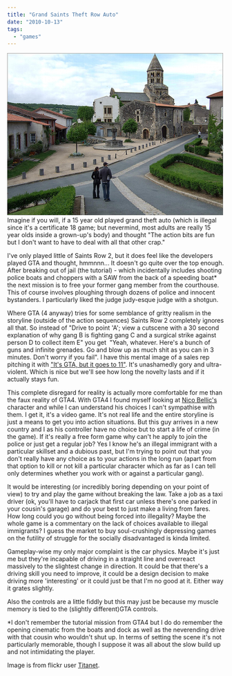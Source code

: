 ```yaml
---
title: "Grand Saints Theft Row Auto"
date: "2010-10-13"
tags: 
  - "games"
---
```


 [![](images/saint-row.jpg "This, but with cars, hookers and explosions")](http://spurious-logic.net/grand-saints-theft-row-auto)Imagine if you will, if a 15 year old played grand theft auto (which is illegal since it's a certificate 18 game; but nevermind, most adults are really 15 year olds inside a grown-up's body) and thought "The action bits are fun but I don't want to have to deal with all that other crap."

I've only played little of Saints Row 2, but it does feel like the developers played GTA and thought, hmmnnn... It doesn't go quite over the top enough. After breaking out of jail (the tutorial) - which incidentally includes shooting police boats and choppers with a SAW from the back of a speeding boat\* the next mission is to free your former gang member from the courthouse. This of course involves ploughing through dozens of police and innocent bystanders. I particularly liked the judge judy-esque judge with a shotgun.

Where GTA (4 anyway) tries for some semblance of gritty realism in the storyline (outside of the action sequences) Saints Row 2 completely ignores all that. So instead of "Drive to point 'A'; view a cutscene with a 30 second explanation of why gang B is fighting gang C and a surgical strike against person D to collect item E" you get  "Yeah, whatever. Here's a bunch of guns and infinite grenades. Go and blow up as much shit as you can in 3 minutes. Don't worry if you fail". I have this mental image of a sales rep pitching it with ["It's GTA, but it goes to 11"](http://www.youtube.com/watch?v=EbVKWCpNFhY). It's unashamedly gory and ultra-violent. Which is nice but we'll see how long the novelty lasts and if it actually stays fun.

This complete disregard for reality is actually more comfortable for me than the faux reality of GTA4. With GTA4 I found myself looking at [Nico Bellic's](http://en.wikipedia.org/wiki/Nico_Bellic) character and while I can understand his choices I can't sympathise with them. I get it, it's a video game. It's not real life and the entire storyline is just a means to get you into action situations. But this guy arrives in a new country and I as his controller have no choice but to start a life of crime (in the game). If it's really a free form game why can't he apply to join the police or just get a regular job? Yes I know he's an illegal immigrant with a particular skillset and a dubious past, but I'm trying to point out that you don't really have any choice as to your actions in the long run (apart from that option to kill or not kill a particular character which as far as I can tell only determines whether you work with or against a particular gang).

It would be interesting (or incredibly boring depending on your point of view) to try and play the game without breaking the law. Take a job as a taxi driver (ok, you'll have to carjack that first car unless there's one parked in your cousin's garage) and do your best to just make a living from fares. How long could you go without being forced into illegality? Maybe the whole game is a commentary on the lack of choices available to illegal immigrants? I guess the market to buy soul-crushingly depressing games on the futility of struggle for the socially disadvantaged is kinda limited.

Gameplay-wise my only major complaint is the car physics. Maybe it's just me but they're incapable of driving in a straight line and overreact massively to the slightest change in direction. It could be that there's a driving skill you need to improve, it could be a design decision to make driving more 'interesting' or it could just be that I'm no good at it. Either way it grates slightly.

Also the controls are a little fiddly but this may just be because my muscle memory is tied to the (slightly different)GTA controls.

\*I don't remember the tutorial mission from GTA4 but I do do remember the opening cinematic from the boats and dock as well as the neverending drive with that cousin who wouldn't shut up. In terms of setting the scene it's not particularly memorable, though I suppose it was all about the slow build up and not intimidating the player.

Image is from flickr user [Titanet](http://www.flickr.com/photos/titanet/).

